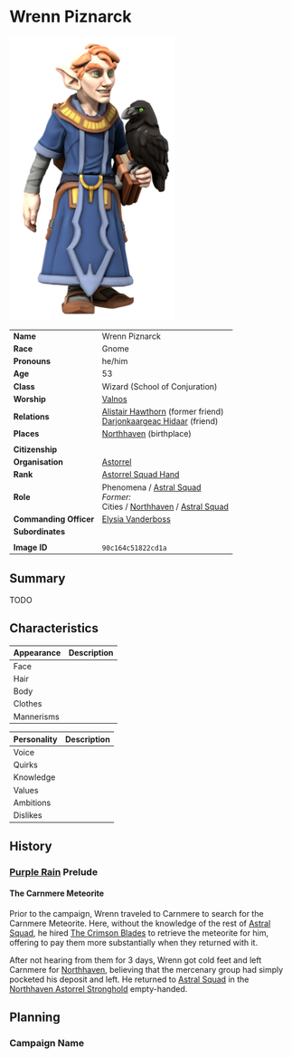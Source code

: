 # Wrenn Piznarck

<img src="https://raw.githubusercontent.com/jesskelsall/astarus-images/main/people/portraits/90c164c51822cd1a.png" height="500" />

|||
| --- | --- |
| **Name** | Wrenn Piznarck | character.3
| **Race** | Gnome |
| **Pronouns** | he/him |
| **Age** | 53 |
| **Class** | Wizard (School of Conjuration) |
| **Worship** | [Valnos](../gods/deities/valnos.md) |
| **Relations** | [Alistair Hawthorn](alistair-hawthorn.md) (former friend)<br />[Darjonkaargeac Hidaar](darjonkaargeac-hidaar.md) (friend) |
| **Places** | [Northhaven](../places/cities/northhaven.md) (birthplace) |
|||
| **Citizenship** | |
| **Organisation** | [Astorrel](../organisations/astorrel/astorrel.md) |
| **Rank** | [Astorrel Squad Hand](../organisations/astorrel/ranks/astorrel-squad-hand.md) |
| **Role** | Phenomena / [Astral Squad](../organisations/astorrel/squads/astral-squad.md)<br />*Former:*<br />Cities / [Northhaven](../places/cities/northhaven.md) / [Astral Squad](../organisations/astorrel/squads/astral-squad.md) |
| **Commanding Officer** | [Elysia Vanderboss](elysia-vanderboss.md) |
| **Subordinates** | |
|||
| **Image ID** | `90c164c51822cd1a` |

## Summary

TODO

## Characteristics

| Appearance | Description |
| --- | --- |
| Face | |
| Hair | |
| Body | |
| Clothes | |
| Mannerisms | |

| Personality | Description |
| --- | --- |
| Voice | |
| Quirks | |
| Knowledge | |
| Values | |
| Ambitions | |
| Dislikes | |

## History

### [Purple Rain](../campaigns/purple-rain.md) Prelude

#### The Carnmere Meteorite

Prior to the campaign, Wrenn traveled to Carnmere to search for the Carnmere Meteorite. Here, without the knowledge of the rest of [Astral Squad](../organisations/astorrel/squads/astral-squad.md), he hired [The Crimson Blades](../organisations/the-crimson-blades.md) to retrieve the meteorite for him, offering to pay them more substantially when they returned with it.

After not hearing from them for 3 days, Wrenn got cold feet and left Carnmere for [Northhaven](../places/cities/northhaven.md), believing that the mercenary group had simply pocketed his deposit and left. He returned to [Astral Squad](../organisations/astorrel/squads/astral-squad.md) in the [Northhaven Astorrel Stronghold](../places/strongholds/northhaven-astorrel-stronghold.md) empty-handed.

## Planning

### Campaign Name
